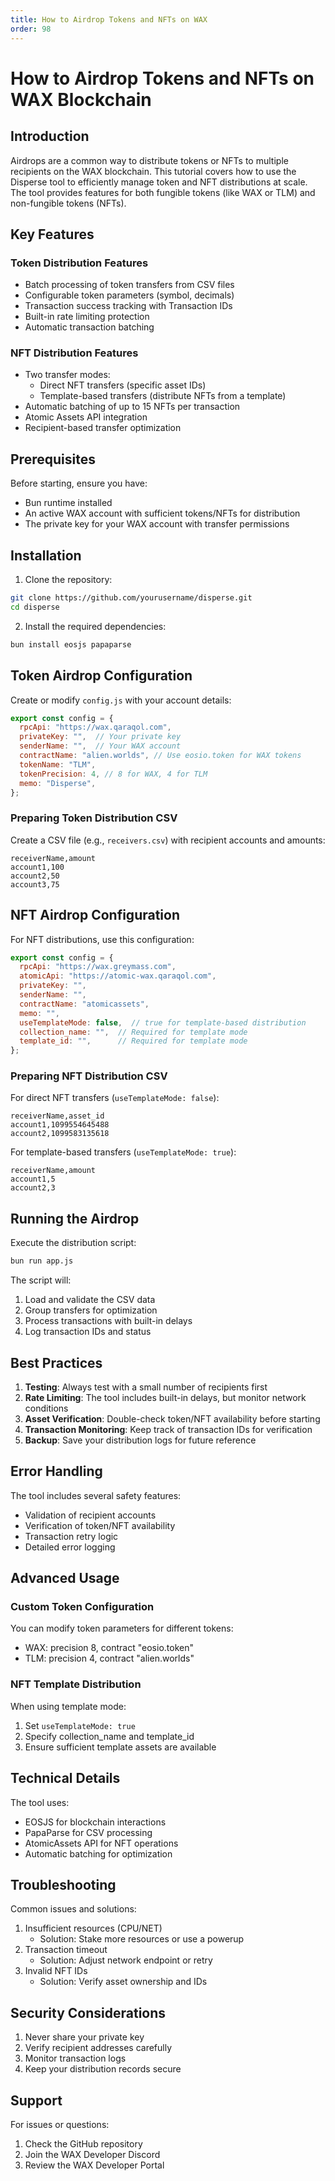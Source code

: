 ```yaml
---
title: How to Airdrop Tokens and NFTs on WAX
order: 98
---
```


# How to Airdrop Tokens and NFTs on WAX Blockchain

## Introduction

Airdrops are a common way to distribute tokens or NFTs to multiple recipients on the WAX blockchain. This tutorial covers how to use the Disperse tool to efficiently manage token and NFT distributions at scale. The tool provides features for both fungible tokens (like WAX or TLM) and non-fungible tokens (NFTs).

## Key Features

### Token Distribution Features
- Batch processing of token transfers from CSV files
- Configurable token parameters (symbol, decimals)
- Transaction success tracking with Transaction IDs
- Built-in rate limiting protection
- Automatic transaction batching

### NFT Distribution Features
- Two transfer modes:
  - Direct NFT transfers (specific asset IDs)
  - Template-based transfers (distribute NFTs from a template)
- Automatic batching of up to 15 NFTs per transaction
- Atomic Assets API integration
- Recipient-based transfer optimization

## Prerequisites

Before starting, ensure you have:
- Bun runtime installed
- An active WAX account with sufficient tokens/NFTs for distribution
- The private key for your WAX account with transfer permissions

## Installation

1. Clone the repository:
```bash
git clone https://github.com/yourusername/disperse.git
cd disperse
```

2. Install the required dependencies:
```bash
bun install eosjs papaparse
```

## Token Airdrop Configuration

Create or modify `config.js` with your account details:

```javascript
export const config = {
  rpcApi: "https://wax.qaraqol.com",
  privateKey: "",  // Your private key
  senderName: "",  // Your WAX account
  contractName: "alien.worlds", // Use eosio.token for WAX tokens
  tokenName: "TLM",
  tokenPrecision: 4, // 8 for WAX, 4 for TLM
  memo: "Disperse",
};
```

### Preparing Token Distribution CSV

Create a CSV file (e.g., `receivers.csv`) with recipient accounts and amounts:

```csv
receiverName,amount
account1,100
account2,50
account3,75
```

## NFT Airdrop Configuration

For NFT distributions, use this configuration:

```javascript
export const config = {
  rpcApi: "https://wax.greymass.com",
  atomicApi: "https://atomic-wax.qaraqol.com",
  privateKey: "",
  senderName: "",
  contractName: "atomicassets",
  memo: "",
  useTemplateMode: false,  // true for template-based distribution
  collection_name: "", 	// Required for template mode
  template_id: "",    	// Required for template mode
};
```

### Preparing NFT Distribution CSV

For direct NFT transfers (`useTemplateMode: false`):
```csv
receiverName,asset_id
account1,1099554645488
account2,1099583135618
```

For template-based transfers (`useTemplateMode: true`):
```csv
receiverName,amount
account1,5
account2,3
```

## Running the Airdrop

Execute the distribution script:
```bash
bun run app.js
```

The script will:
1. Load and validate the CSV data
2. Group transfers for optimization
3. Process transactions with built-in delays
4. Log transaction IDs and status

## Best Practices

1. **Testing**: Always test with a small number of recipients first
2. **Rate Limiting**: The tool includes built-in delays, but monitor network conditions
3. **Asset Verification**: Double-check token/NFT availability before starting
4. **Transaction Monitoring**: Keep track of transaction IDs for verification
5. **Backup**: Save your distribution logs for future reference

## Error Handling

The tool includes several safety features:
- Validation of recipient accounts
- Verification of token/NFT availability
- Transaction retry logic
- Detailed error logging

## Advanced Usage

### Custom Token Configuration
You can modify token parameters for different tokens:
- WAX: precision 8, contract "eosio.token"
- TLM: precision 4, contract "alien.worlds"

### NFT Template Distribution
When using template mode:
1. Set `useTemplateMode: true`
2. Specify collection_name and template_id
3. Ensure sufficient template assets are available

## Technical Details

The tool uses:
- EOSJS for blockchain interactions
- PapaParse for CSV processing
- AtomicAssets API for NFT operations
- Automatic batching for optimization

## Troubleshooting

Common issues and solutions:
1. Insufficient resources (CPU/NET)
   - Solution: Stake more resources or use a powerup
2. Transaction timeout
   - Solution: Adjust network endpoint or retry
3. Invalid NFT IDs
   - Solution: Verify asset ownership and IDs

## Security Considerations

1. Never share your private key
2. Verify recipient addresses carefully
3. Monitor transaction logs
4. Keep your distribution records secure

## Support

For issues or questions:
1. Check the GitHub repository
2. Join the WAX Developer Discord
3. Review the WAX Developer Portal
